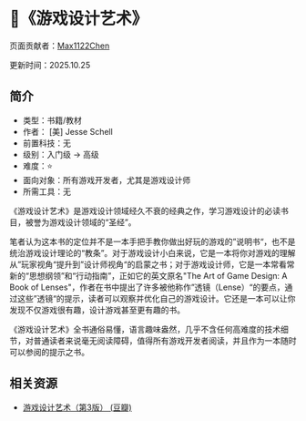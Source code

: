 # 📕《游戏设计艺术》

页面贡献者：[Max1122Chen](https://github.com/Max1122Chen)

更新时间：2025.10.25

## 简介

- 类型：书籍/教材
- 作者： [美\] Jesse Schell
- 前置科技：无
- 级别：入门级 -> 高级
- 难度：⭐  
- 面向对象：所有游戏开发者，尤其是游戏设计师
- 所需工具：无

《游戏设计艺术》是游戏设计领域经久不衰的经典之作，学习游戏设计的必读书目，被誉为游戏设计领域的“圣经”。

笔者认为这本书的定位并不是一本手把手教你做出好玩的游戏的”说明书“，也不是统治游戏设计理论的“教条”。对于游戏设计小白来说，它是一本将你对游戏的理解从”玩家视角“提升到”设计师视角“的启蒙之书；对于游戏设计师，它是一本常看常新的“思想纲领”和“行动指南”，正如它的英文原名"The Art of Game Design: A Book of Lenses"，作者在书中提出了许多被他称作”透镜（Lense）“的要点，通过这些”透镜“的提示，读者可以观察并优化自己的游戏设计。它还是一本可以让你发现不仅游戏很有趣，设计游戏甚至更有趣的书。

《游戏设计艺术》全书通俗易懂，语言趣味盎然，几乎不含任何高难度的技术细节，对普通读者来说毫无阅读障碍，值得所有游戏开发者阅读，并且作为一本随时可以参阅的提示之书。

## 相关资源

- [游戏设计艺术（第3版） (豆瓣)](https://book.douban.com/subject/35460994/)